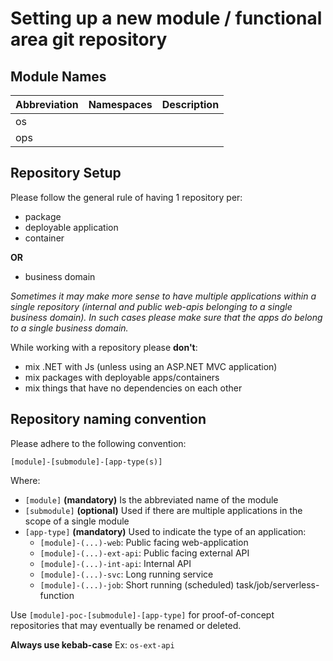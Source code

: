 # Setting up a new module / functional area git repository

## Module Names

|Abbreviation|Namespaces|Description|
|------------|----------|-----------|
|os|||
|ops|||

## Repository Setup

Please follow the general rule of having 1 repository per:
- package
- deployable application
- container

**OR**

- business domain

*Sometimes it may make more sense to have multiple applications within a single repository (internal and public web-apis belonging to a single business domain).*
*In such cases please make sure that the apps do belong to a single business domain.*

While working with a repository please **don't**:
- mix .NET with Js (unless using an ASP.NET MVC application)
- mix packages with deployable apps/containers
- mix things that have no dependencies on each other

## Repository naming convention

Please adhere to the following convention:

```[module]-[submodule]-[app-type(s)]```

Where:
- ```[module]``` **(mandatory)** Is the abbreviated name of the module
- ```[submodule]``` **(optional)** Used if there are multiple applications in the scope of a single module
- ```[app-type]``` **(mandatory)** Used to indicate the type of an application:
    - ```[module]-(...)-web```: Public facing web-application 
    - ```[module]-(...)-ext-api```: Public facing external API 
    - ```[module]-(...)-int-api```: Internal API
    - ```[module]-(...)-svc```: Long running service
    - ```[module]-(...)-job```: Short running (scheduled) task/job/serverless-function

Use ```[module]-poc-[submodule]-[app-type]``` for proof-of-concept repositories that may eventually be renamed or deleted.

**Always use kebab-case**
Ex: ```os-ext-api```
